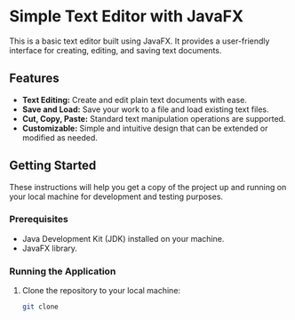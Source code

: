 # Simple Text Editor with JavaFX

This is a basic text editor built using JavaFX. It provides a user-friendly interface for creating, editing, and saving text documents.

## Features

- **Text Editing:** Create and edit plain text documents with ease.
- **Save and Load:** Save your work to a file and load existing text files.
- **Cut, Copy, Paste:** Standard text manipulation operations are supported.
- **Customizable:** Simple and intuitive design that can be extended or modified as needed.

## Getting Started

These instructions will help you get a copy of the project up and running on your local machine for development and testing purposes.

### Prerequisites

- Java Development Kit (JDK) installed on your machine.
- JavaFX library.

### Running the Application

1. Clone the repository to your local machine:

   ```bash
   git clone 
